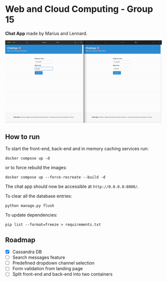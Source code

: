# Web and Cloud Computing - Group 15
**Chat App** made by Marius and Lennard.

![Demo video](demo.gif)

## How to run
To start the front-end, back-end and in memory caching services run:
```shell
docker compose up -d
```

or to force rebuild the images:
```shell
docker compose up --force-recreate --build -d
```

The chat app should now be accessible at ```http://0.0.0.0:8000/```.

To clear all the database entries:
```shell
python manage.py flush
```

To update dependencies:
```shell
pip list --format=freeze > requirements.txt
```

## Roadmap

- [x] Cassandra DB
- [ ] Search messages feature
- [ ] Predefined dropdown channel selection
- [ ] Form validation from landing page
- [ ] Split front-end and back-end into two containers
